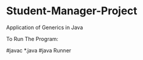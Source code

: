 # Student-Manager-Project
Application of Generics in Java

To Run The Program:

#javac *.java
#java Runner

